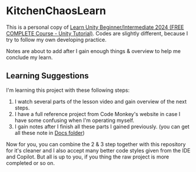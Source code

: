 # KitchenChaosLearn

This is a personal copy of
[Learn Unity Beginner/Intermediate 2024 (FREE COMPLETE Course - Unity Tutorial)](https://youtu.be/AmGSEH7QcDg).
Codes are slightly different, because I try to follow my own developing practice.

Notes are about to add after I gain enough things & overview to help me conclude my learn.

## Learning Suggestions

I'm learning this project with these following steps:

1. I watch several parts of the lesson video
   and gain overview of the next steps.
2. I have a full reference project from Code Monkey's website
   in case I have some confusing when I'm operating myself.
3. I gain notes after I finish all these parts I gained previously.
   (you can get all these note in [Docs folder](Assets/Docs))

Now for you, you can combine the 2 & 3 step together with this repository for it's cleaner
and I also accept many better code styles given from the IDE and Copilot.
But all is up to you, if you thing the raw project is more completed or so on.
